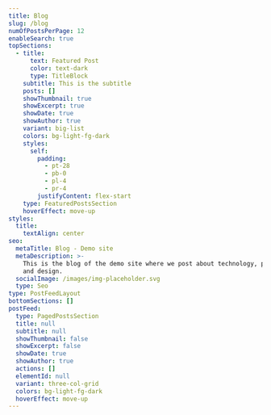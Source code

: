 ```yaml
---
title: Blog
slug: /blog
numOfPostsPerPage: 12
enableSearch: true
topSections:
  - title:
      text: Featured Post
      color: text-dark
      type: TitleBlock
    subtitle: This is the subtitle
    posts: []
    showThumbnail: true
    showExcerpt: true
    showDate: true
    showAuthor: true
    variant: big-list
    colors: bg-light-fg-dark
    styles:
      self:
        padding:
          - pt-28
          - pb-0
          - pl-4
          - pr-4
        justifyContent: flex-start
    type: FeaturedPostsSection
    hoverEffect: move-up
styles:
  title:
    textAlign: center
seo:
  metaTitle: Blog - Demo site
  metaDescription: >-
    This is the blog of the demo site where we post about technology, product,
    and design.
  socialImage: /images/img-placeholder.svg
  type: Seo
type: PostFeedLayout
bottomSections: []
postFeed:
  type: PagedPostsSection
  title: null
  subtitle: null
  showThumbnail: false
  showExcerpt: false
  showDate: true
  showAuthor: true
  actions: []
  elementId: null
  variant: three-col-grid
  colors: bg-light-fg-dark
  hoverEffect: move-up
---
```

